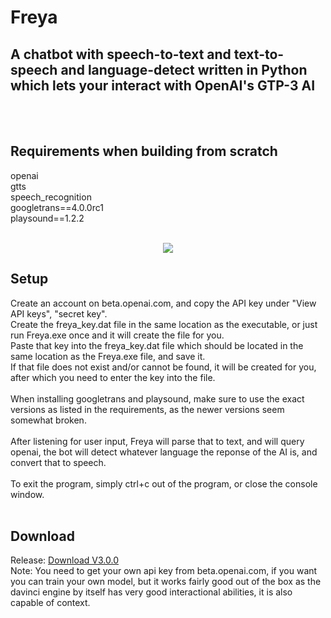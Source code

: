 # Freya
## A chatbot with speech-to-text and text-to-speech and language-detect written in Python which lets your interact with OpenAI's GTP-3 AI <br>

 <br>
 <br>

## Requirements when building from scratch <br>
openai <br>
gtts <br>
speech_recognition <br>
googletrans==4.0.0rc1 <br>
playsound==1.2.2 <br>
 <br>
 
 <p align="center">
  <img src="https://raw.githubusercontent.com/BartAgterbosch/Freya-GPT-3-AI-Chatbot-/main/Freya/img/Freya.png" />
</p>
 
## Setup
Create an account on beta.openai.com, and copy the API key under "View API keys", "secret key". <br>
Create the freya_key.dat file in the same location as the executable, or just run Freya.exe once and it will create the file for you. <br>
Paste that key into the freya_key.dat file which should be located in the same location as the Freya.exe file, and save it. <br>
If that file does not exist and/or cannot be found, it will be created for you, after which you need to enter the key into the file. <br>
 <br>
When installing googletrans and playsound, make sure to use the exact versions as listed in the requirements, as the newer versions seem somewhat broken. <br>
 <br>
After listening for user input, Freya will parse that to text, and will query openai, the bot will detect whatever language the reponse of the AI is, and convert that to speech. <br>
 <br>
To exit the program, simply ctrl+c out of the program, or close the console window.
<br>
<br>
## Download
Release: [Download V3.0.0](https://github.com/BartAgterbosch/Freya-GPT-3-AI-Chatbot-/releases/download/v3.0.0/Freya.exe) <br>
Note: You need to get your own api key from beta.openai.com, if you want you can train your own model, but it works fairly good out of the box as the davinci engine by itself has very good interactional abilities, it is also capable of context.
